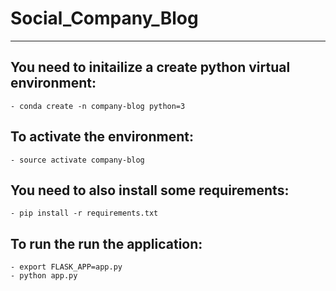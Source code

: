 # Social_Company_Blog
____

## You need to initailize a create python virtual environment:
    - conda create -n company-blog python=3
## To activate the environment:
    - source activate company-blog
## You need to also install some requirements:
    - pip install -r requirements.txt
## To run the run the application:
    - export FLASK_APP=app.py
    - python app.py

